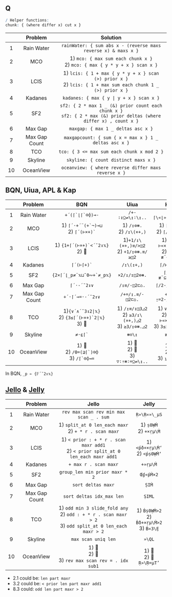 ## Q

```q
/ Helper functions:
chunk: { (where differ x) cut x }
```

|       |    Problem    |                                                        Solution                                                         |
| :---: | :-----------: | :---------------------------------------------------------------------------------------------------------------------: |
|   1   |  Rain Water   |                             `rainWater: { sum abs x - (reverse maxs reverse x) & maxs x }`                              |
|   2   |      MCO      |                     1) `mco: { max sum each chunk x }` <br> 2) `mco: { max { y * y + x } scan x }`                      |
|   3   |     LCIS      |    1) `lcis: { 1 + max { y * y + x } scan (>) prior x }` <br> 2) `lcis: { 1 + max sum each chunk 1 _ (>) prior x }`     |
|   4   |    Kadanes    |                                        `kadanes: { max { y \| y + x } scan x }`                                         |
|   5   |      SF2      | `sf2: { 2 * max 1 _ (&) prior count each chunk x }` <br> `sf2: { 2 * max (&) prior deltas (where differ x) , count x }` |
|   6   |    Max Gap    |                                           `maxgap: { max 1 _ deltas asc x }`                                            |
|   7   | Max Gap Count |                                  `maxgapcount: { sum { x = max x } 1 _ deltas asc x }`                                  |
|   8   |      TCO      |                                       `tco: { 3 <= max sum each chunk x mod 2 }`                                        |
|   9   |    Skyline    |                                          `skyline: { count distinct maxs x }`                                           |
|  10   |   OceanView   |                                  `oceanview: { where reverse differ maxs reverse x }`                                   |

## BQN, Uiua, APL & Kap

|       |    Problem    |                            BQN                             |                           Uiua                            |                             Kap                             |                         APL                          |
| :---: | :-----------: | :--------------------------------------------------------: | :-------------------------------------------------------: | :---------------------------------------------------------: | :--------------------------------------------------: |
|   1   |  Rain Water   |                    `` +´(⌈`⌊⌈`⌾⌽)⊸- ``                     |                     `/+-∶↧⍜⇌\↥∶\↥..`                      |                      `+/⌈\«⌊»(⌈\⍢⌽)⍛-`                      |                  `⊢+.-⍨⌈\⌊(⌽⌈\∘⌽)`                   |
|   2   |      MCO      |       1) `` ⌈´·+´¨(+`¬)⊸⊔ `` <br> 2) `` ⌈´(⊢×+)` ``        |               1) `/↥⊜⧻.` <br> 2) `/↥\(×+,)`               |               1) `⌈/≢¨⊂⍨` <br> 2) `⌈/⊢«×»+\`                |               1) 🚫 <br> 2) `⌈/(≢¨⊆⍨)`                |
|   3   |     LCIS      |           1) `` {1+⌈´(⊢×+)`<´˘2↕𝕩} `` <br> 2) 🚫            |        1)`+1/↥\(×+,)≡/>◫2` <br> 2) `+1/↥⊜⧻.≡/≥◫2`         |          1) `1+⌈/⊢«×»+\2</` <br> 2) `1+⌈/≢¨⊂⍨2</`           |            1) 🚫 <br> 2) `{1+⌈/≢¨⊆⍨2</⍵}`             |
|   4   |    Kadanes    |                       `` ⌈´(⊢⌈+)` ``                       |                        `/↥\(↥+,)`                         |                         `⌈/⊢«⌈»+\`                          |                          🚫                           |
|   5   |      SF2      |                `` {2×⌈´⌊_p≠¨𝕩⊔˜0∾+`≠_p𝕩} ``                |                       `×2/↥/↧◫2⊜⧻.`                       |                      `⌈/2⌊/≢¨⊆⍨1,2≠/`                       |                `{2×⌈/2⌊/≢¨⍵⊂⍨1,2≠/⍵}`                |
|   6   |    Max Gap    |                        `⌈´·-´˘2↕∨`                         |                       `/↥≡/-◫2⊏⌂.`                        |                        `⌈/2-/(⊂⍒)⍛⌷`                        |                  `{⌈/2-/(⊂⍤⍒⌷⊢)⍵}`                   |
|   7   | Max Gap Count |                      `+´·⌈´⊸=·-´˘2↕∨`                      |                     `/+=/↥.≡/-◫2⊏⌂.`                      |                      `+/⌈/⍛=2-/(⊂⍒)⍛⌷`                      |               `{+/(⌈/=⊢)2-/(⊂⍤⍒⌷⊢)⍵}`                |
|   8   |      TCO      | 1)`{∨´∧´˘3↕2\|𝕩}` <br> 2) `` {3≤⌈´(⊢×+)`2\|𝕩} `` <br> 3) 🚫 | 1) `/↥≡/↧◫3◿2` <br> 2) `≥3/↥\(×+,)◿2` <br> 3) `≥3/↥⊜⧻.◿2` | 1) `∨/3∧/2\|` <br> 2) `3≤⌈/⊢«×»+\2\|` <br> 3) `3≤⌈/≢¨⊂⍨2\|` |  1) `∨/3∧/2\|⊢` <br> 2) 🚫 <br> 3) `{3≤⌈/≢¨⊆⍨2\|⍵}`   |
|   9   |    Skyline    |                        `` ≠·⍷⌈` ``                         |                          `⧻⊝\↥`                           |                           `≢∪⌈\`                            |                      `{≢∪⌈\⍵}`                       |
|  10   |   OceanView   |    1) 🚫 <br> 2) `` /0=(⊒⌈`)⌾⌽ `` <br> 3) `` /⌈`⌾⌽⊸= ``     |           1) 🚫 <br> 2) 🚫 <br> 3) `▽∶⇡⧻∶=⍜⇌\↥..`           |              1) 🚫 <br> 2) 🚫 <br> 3) `⍸⌈\⍢⌽⍛=`               | 1) `{¯1+⍸⌽≠⌈\⌽⍵}` <br> 2) 🚫 <br>  3) `{¯1+⍸⍵=⌽⌈\⌽⍵}` |

In BQN, `_p ← {𝔽´˘2↕𝕩}`

## [Jello](https://github.com/codereport/jello) & [Jelly](https://github.com/DennisMitchell/jellylanguage/)

|       |    Problem    |                                                     Jello                                                      |                       Jelly                       |
| :---: | :-----------: | :------------------------------------------------------------------------------------------------------------: | :-----------------------------------------------: |
|   1   |  Rain Water   |                                    `rev max scan rev min max scan _ . sum`                                     |                   `Ṛ»\Ṛ«»\_µS`                    |
|   2   |      MCO      |                           1) `split_at 0 len_each maxr` <br> 2) `+ * r . scan maxr`                            |            1) `ṣ0ẈṀ` <br> 2) `+×ṛµ\Ṁ`             |
|   3   |     LCIS      |             1) `< prior : + * r . scan maxr add1` <br> 2) `< prior split_at 0 len_each maxr add1`              |         1) `<ṕð+×ṛµ\Ṁ‘`<br> 2) `<ṕṣ0ẈṀ‘`          |
|   4   |    Kadanes    |                                             `+ max r . scan maxr`                                              |                     `+»ṛµ\Ṁ`                      |
|   5   |      SF2      |                                         `group_len min prior maxr * 2`                                         |                     `Œɠ«ṕṀ×2`                     |
|   6   |    Max Gap    |                                               `sort deltas maxr`                                               |                       `ṢIṀ`                       |
|   7   | Max Gap Count |                                           `sort deltas idx_max len`                                            |                      `ṢIML`                       |
|   8   |      TCO      | 1) `odd min 3 slide_fold any` <br> 2) `odd : + * r . scan maxr > 2` <br> 3) `odd split_at 0 len_each maxr > 2` | 1) `Ḃṣ0ẈṀ>2` <br> 2) `Ḃð+×ṛµ\Ṁ>2` <br> 3) `Ḃ«3\Ẹ` |
|   9   |    Skyline    |                                              `max scan uniq len`                                               |                      `»\QL`                       |
|  10   |   OceanView   |                             1) 🚫 <br> 2) 🚫 <br> 3) `rev max scan rev = . idx sub1`                             |          1) 🚫 <br> 2) 🚫 <br> `Ṛ»\Ṛ=µT’`           |

* 2.1 could be: `len part maxr`
* 3.2 could be: `< prior len part maxr add1`
* 8.3 could: `odd len part maxr > 2`
